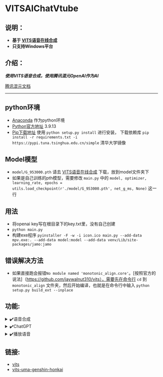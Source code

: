 # VITSAIChatVtube
## 说明：
+ **基于 [VITS语音在线合成](https://huggingface.co/spaces/sayashi/vits-uma-genshin-honkai)**
+ **只支持Windows平台**
## 介绍：
***使用VITS语音合成，使用腾讯混元OpenAI作为AI***

[腾讯混元文档](https://cloud.tencent.com/document/product/1729/)
- - -
## python环境
+ [Anaconda](https://www.anaconda.com/) 作为python环境
+ [Python官方地址](https://www.python.org/) 3.9.13
+ [Pip下载地址](https://pypi.python.org/pypi/pip#downloads) 使用 `python setup.py install` 进行安装， 下载依赖库 `pip install -r requirements.txt -i https://pypi.tuna.tsinghua.edu.cn/simple` 清华大学镜像
## Model模型
+ `model/G_953000.pth` 请去 [VITS语音在线合成](https://huggingface.co/spaces/sayashi/vits-uma-genshin-honkai) 下载，放到model文件夹下
+ 如果是自己训练的pth模型，需要修改 `main.py` 中的 `model, optimizer, learning_rate, epochs = utils.load_checkpoint(r'./model/G_953000.pth', net_g_ms, None)` 这一行
## 用法
+ 将openai key写在根目录下的key.txt里，没有自己创建
+ `python main.py`
+ 构建exe程序 `pyinstaller -F -w -i icon.ico main.py --add-data mpv.exe:. --add-data model:model --add-data venv/Lib/site-packages/jamo:jamo`
## 错误解决方法
+ 如果直接跑会报错`No module named 'monotonic_align.core'`。[按照官方的说法]（https://github.com/jaywalnut310/vits），需要先在命令行 `cd` 到 `monotonic_align` 文件夹，然后开始编译，也就是在命令行中输入 `python setup.py build_ext --inplace`
## 功能:
<details>
<summary>✔️语音合成</summary>
  
  - 通过模型进行语音合成
  - 文字转语音
</details>
  
<details>
<summary>✔️ChatGPT</summary>
  
  - 通过request方式请求chatGPT
  - 获取回复
</details>
  
<details>
<summary>✔️播放语音</summary>
  
  - 通过mpv.exe进行播放
</details>

## 链接:
+ [vits](https://github.com/jaywalnut310/vits)
+ [vits-uma-genshin-honkai](https://huggingface.co/spaces/sayashi/vits-uma-genshin-honkai)
